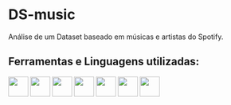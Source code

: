 # DS-music
Análise de um Dataset baseado em músicas e artistas do Spotify.

## Ferramentas e Linguagens utilizadas:

 <img src="https://cdn.jsdelivr.net/gh/devicons/devicon@latest/icons/python/python-original.svg" width=40 heigth=40/> <img src="https://cdn.jsdelivr.net/gh/devicons/devicon@latest/icons/pandas/pandas-original-wordmark.svg" width=40 heigth=40/> <img src="https://cdn.jsdelivr.net/gh/devicons/devicon@latest/icons/numpy/numpy-original.svg" width=40 heigth=40/> <img src="https://cdn.jsdelivr.net/gh/devicons/devicon@latest/icons/jupyter/jupyter-original-wordmark.svg" width=40 heigth=40/> <img src="https://cdn.jsdelivr.net/gh/devicons/devicon@latest/icons/matplotlib/matplotlib-original-wordmark.svg" width=40 heigth=40/> <img src="https://seaborn.pydata.org/_images/logo-tall-lightbg.svg" width=40 heigth=40/> <img src="https://cdn.jsdelivr.net/gh/devicons/devicon@latest/icons/scikitlearn/scikitlearn-original.svg" width=40 heigth=40/>
